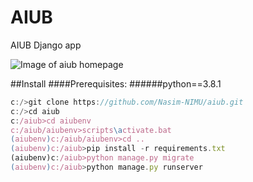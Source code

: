 # AIUB
AIUB Django app


![Image of aiub homepage](https://github.com/Nasim-NIMU/aiub/blob/master/aiubhome.png)

##Install
####Prerequisites:
######python==3.8.1

```javascript
c:/>git clone https://github.com/Nasim-NIMU/aiub.git
c:/>cd aiub
c:/aiub>cd aiubenv
c:/aiub/aiubenv>scripts\activate.bat
(aiubenv)c:/aiub/aiubenv>cd ..
(aiubenv)c:/aiub>pip install -r requirements.txt
(aiubenv)c:/aiub>python manage.py migrate
(aiubenv)c:/aiub>python manage.py runserver
```

